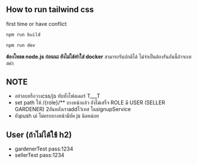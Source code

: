 ## How to run tailwind css
first time or have conflict
```sh
npm run build
```
 ```sh
npm run dev 
 
```
**ต้องโหลด node.js ก่อนนะ ยังไม่ได้ทำใส่ docker**
สามารถรันปกติได้ ไม่จำเป็นต้องรันอันนี้ถ้าจะเทสค่า

## NOTE

- อย่าลบหรือวางcss/js ทับทั้งโฟลเดอร์ T___T
- set path ให้ /{role}/** บางหน้าแล้ว ยังไม่เสร็จ ROLE มี USER (SELLER GARDENER) 2อันหลังเราaddไว้เทส ในsignupService
- ยังpush ui ไม่ครบบางหน้ามีบัค js นิดหน่อย


## User (ถ้าไม่ได้ใช้ h2)
- gardenerTest pass:1234
- sellerTest pass:1234
